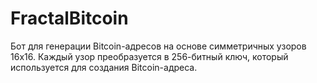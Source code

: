 # FractalBitcoin
Бот для генерации Bitcoin-адресов на основе симметричных узоров 16x16. Каждый узор преобразуется в 256-битный ключ, который используется для создания Bitcoin-адреса.
